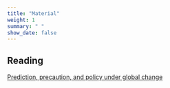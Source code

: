 ```yaml
---
title: "Material"
weight: 1
summary: " "
show_date: false
---
```


## Reading

[Prediction, precaution, and policy under global change](https://doi.org/10.1126/science.1261824)